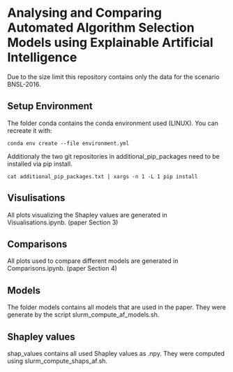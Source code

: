 # Analysing and Comparing Automated Algorithm Selection Models using Explainable Artificial Intelligence

Due to the size limit this repository contains only the data for the scenario BNSL-2016.

## Setup Environment
The folder conda contains the conda environment used (LINUX). You can recreate it with:

`conda env create --file environment.yml`

Additionaly the two git repositories in additional_pip_packages need to be installed via pip install.

`cat additional_pip_packages.txt | xargs -n 1 -L 1 pip install`

## Visulisations
All plots visualizing the Shapley values are generated in Visualisations.ipynb. (paper Section 3)

## Comparisons
All plots used to compare different models are generated in Comparisons.ipynb. (paper Section 4)


## Models
The folder models contains all models that are used in the paper. They were generate by the script slurm_compute_af_models.sh.

## Shapley values
shap_values contains all used Shapley values as .npy. They were computed using slurm_compute_shaps_af.sh. 

